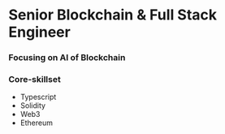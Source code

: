 # Senior Blockchain & Full Stack Engineer

### Focusing on AI of Blockchain

### Core-skillset
- Typescript
- Solidity
- Web3
- Ethereum